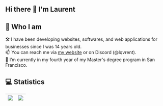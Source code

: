 ## Hi there 👋 I'm Laurent
## 🤔 Who I am
🛠 I have been developing websites, softwares, and web applications for businesses since I was 14 years old.<br />
📫 You can reach me via [my website](https://lqvrent.com) or on Discord (@lqvrent).<br />
🔭 I’m currently in my fourth year of my Master's degree program in San Francisco.

## 💻 Statistics
| <img src="https://github-readme-stats.vercel.app/api?username=Lqvrent&show_icons=true&count_private=true" /> | <img src="https://github-readme-streak-stats.herokuapp.com/?user=Lqvrent"/> |
|:------------:|:------------:|
  
<!--
**Lqvrent/Lqvrent** is a ✨ _special_ ✨ repository because its `README.md` (this file) appears on your GitHub profile.

Here are some ideas to get you started:

- 🔭 I’m currently working on ...
- 🌱 I’m currently learning ...
- 👯 I’m looking to collaborate on ...
- 🤔 I’m looking for help with ...
- 💬 Ask me about ...
- 📫 How to reach me: ...
- 😄 Pronouns: ...
- ⚡ Fun fact: ...
-->
